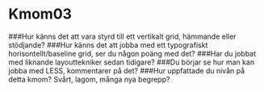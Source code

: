 Kmom03
===============================
###Hur känns det att vara styrd till ett vertikalt grid, hämmande eller stödjande?
###Hur känns det att jobba med ett typografiskt horisontellt/baseline grid, ser du någon poäng med det?
###Har du jobbat med liknande layouttekniker sedan tidigare?
###Du börjar se hur man kan jobba med LESS, kommentarer på det?
###Hur uppfattade du nivån på detta kmom? Svårt, lagom, många nya begrepp?
